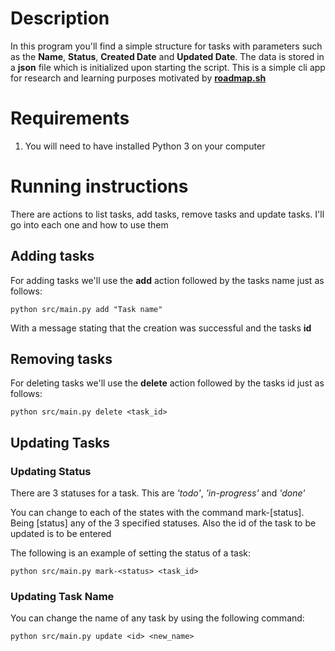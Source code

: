 # Description
In this program you'll find a simple structure for tasks with parameters such as the **Name**, **Status**, **Created Date** and **Updated Date**. The data is stored in a **json** file which is initialized upon starting the script.
This is a simple cli app for research and learning purposes motivated by **[roadmap.sh](https://roadmap.sh/)** 

# Requirements
1. You will need to have installed Python 3 on your computer

# Running instructions
There are actions to list tasks, add tasks, remove tasks and update tasks. I'll go into each one and how to use them

## Adding tasks
For adding tasks we'll use the **add** action followed by the tasks name just as follows: 
``` terminal
python src/main.py add "Task name"
```


With a message stating that the creation was successful and the tasks **id**

## Removing tasks
 For deleting tasks we'll use the **delete** action followed by the tasks id just as follows: 
``` terminal
python src/main.py delete <task_id>
```

## Updating Tasks
### Updating Status
There are 3 statuses for a task. This are *'todo'*, *'in-progress'* and *'done'*

You can change to each of the states with the command mark-\[status].
Being \[status] any of the 3 specified statuses. Also the id of the task to be updated is to be entered

The following is an example of setting the status of a task: 
``` terminal
python src/main.py mark-<status> <task_id>
```

### Updating Task Name
You can change the name of any task by using the following command: 
```terminal
python src/main.py update <id> <new_name>
```
